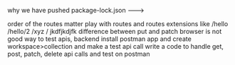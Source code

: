 why we have pushed package-lock.json ---> 

order of the routes matter
play with routes and routes extensions like /hello /hello/2 /xyz / jkdfjkdjfk
difference between put and patch
browser is not good way to test apis, backend
install postman app and create workspace>collection and make a test api call
write a code to handle get, post, patch, delete api calls and test on postman